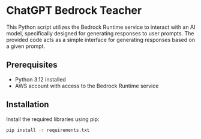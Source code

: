 # ChatGPT Bedrock Teacher

This Python script utilizes the Bedrock Runtime service to interact with an AI model, specifically designed for generating responses to user prompts. The provided code acts as a simple interface for generating responses based on a given prompt.

## Prerequisites

- Python 3.12 installed
- AWS account with access to the Bedrock Runtime service

## Installation

Install the required libraries using pip:
```bash
pip install -r requirements.txt